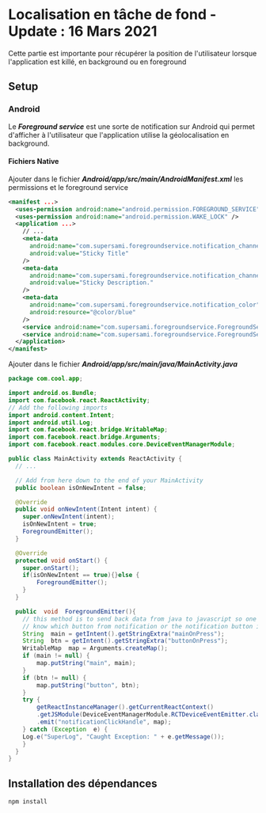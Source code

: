 # Localisation en tâche de fond - Update : 16 Mars 2021

Cette partie est importante pour récupérer la position de l'utilisateur lorsque l'application est killé, en background ou en foreground

## Setup

### Android

Le ***Foreground service*** est une sorte de notification sur Android qui permet d'afficher à l'utilisateur que l'application utilise la géolocalisation en background.

#### Fichiers Native

Ajouter dans le fichier ***Android/app/src/main/AndroidManifest.xml*** les permissions et le foreground service

```xml
<manifest ...>
  <uses-permission android:name="android.permission.FOREGROUND_SERVICE" />
  <uses-permission android:name="android.permission.WAKE_LOCK" />
  <application ...>
    // ...
    <meta-data
      android:name="com.supersami.foregroundservice.notification_channel_name"
      android:value="Sticky Title"
    />
    <meta-data
      android:name="com.supersami.foregroundservice.notification_channel_description"
      android:value="Sticky Description."
    />
    <meta-data
      android:name="com.supersami.foregroundservice.notification_color"
      android:resource="@color/blue"
    />
    <service android:name="com.supersami.foregroundservice.ForegroundService"></service>
    <service android:name="com.supersami.foregroundservice.ForegroundServiceTask"></service>
  </application>
</manifest>
```

Ajouter dans le fichier ***Android/app/src/main/java/MainActivity.java***

```java
package com.cool.app;

import android.os.Bundle;
import com.facebook.react.ReactActivity;
// Add the following imports
import android.content.Intent;
import android.util.Log;
import com.facebook.react.bridge.WritableMap;
import com.facebook.react.bridge.Arguments;
import com.facebook.react.modules.core.DeviceEventManagerModule;

public class MainActivity extends ReactActivity {
  // ...

  // Add from here down to the end of your MainActivity
  public boolean isOnNewIntent = false;

  @Override
  public void onNewIntent(Intent intent) {
    super.onNewIntent(intent);
    isOnNewIntent = true;
    ForegroundEmitter();
  }

  @Override
  protected void onStart() {
    super.onStart();
    if(isOnNewIntent == true){}else {
        ForegroundEmitter();
    }
  }

  public  void  ForegroundEmitter(){
    // this method is to send back data from java to javascript so one can easily
    // know which button from notification or the notification button is clicked
    String  main = getIntent().getStringExtra("mainOnPress");
    String  btn = getIntent().getStringExtra("buttonOnPress");
    WritableMap  map = Arguments.createMap();
    if (main != null) {
        map.putString("main", main);
    }
    if (btn != null) {
        map.putString("button", btn);
    }
    try {
        getReactInstanceManager().getCurrentReactContext()
        .getJSModule(DeviceEventManagerModule.RCTDeviceEventEmitter.class)
        .emit("notificationClickHandle", map);
    } catch (Exception  e) {
    Log.e("SuperLog", "Caught Exception: " + e.getMessage());
    }
  }
}
```


## Installation des dépendances

```zsh
npm install 
```


